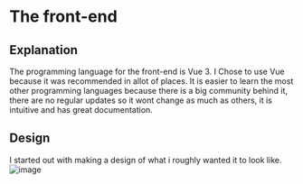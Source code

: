 # The front-end
## Explanation
The programming language for the front-end is Vue 3. I Chose to use Vue because it was recommended in allot of places. It is easier to learn the most other programming languages because there is a big community behind it, there are no regular updates so it wont change as much as others, it is intuitive and has great documentation.

## Design
I started out with making a design of what i roughly wanted it to look like.
![image](https://i.imgur.com/mbkSioP.png)


